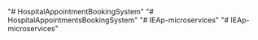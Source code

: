 "# HospitalAppointmentBookingSystem" 
"# HospitalAppointmentsBookingSystem" 
"# IEAp-microservices" 
"# IEAp-microservices" 
